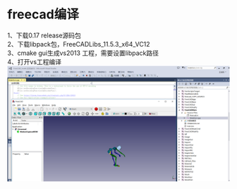 # freecad编译  
1、下载0.17 release源码包  
2、下载libpack包，FreeCADLibs_11.5.3_x64_VC12  
3、cmake gui生成vs2013 工程，需要设置libpack路径   
4、打开vs工程编译  
![freecad窗口](../screenshot/freecad-main.png)   
